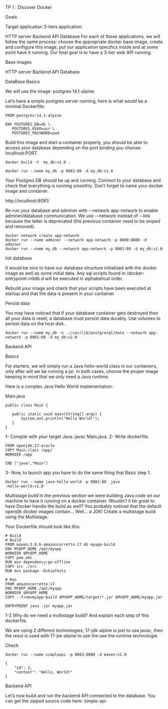 TP 1 : Discover Docker

Goals

Target application
3-tiers application:

HTTP server
Backend API
Database
For each of those applications, we will follow the same process: choose the appropriate docker base image, create and configure this image, put our application specifics inside and at some point have it running. Our final goal is to have a 3-tier web API running.

Base images

HTTP server
Backend API
Database

DataBase
Basics

We will use the image: postgres:14.1-alpine.

Let’s have a simple postgres server running, here is what would be a minimal Dockerfile:
```
FROM postgres:14.1-alpine

ENV POSTGRES_DB=db \
   POSTGRES_USER=usr \
   POSTGRES_PASSWORD=pwd

```
Build this image and start a container properly, you should be able to access your database depending on the port binding you choose: localhost:PORT.

```
docker build -t  my_db:v1.0 .
```
```
docker run --name my_db -p 8081:80 -d my_db:v1.0
```
Your Postgres DB should be up and running. Connect to your database and check that everything is running smoothly.
Don’t forget to name your docker image and container.

http://localhost:8081/

Re-run your database and adminer with --network app-network to enable adminer/database communication. We use -–network instead of -–link because the latter is deprecated (the previous container need to be stoped and removed).
```
docker network create app-network
docker run --name adminer --network app-network -p 8080:8080 -d adminer
docker run --name my_db --network app-network -p 8081:80 -d my_db:v1.0
```

Init database

It would be nice to have our database structure initialized with the docker image as well as some initial data. Any sql scripts found in /docker-entrypoint-initdb.d will be executed in alphabetical order.

Rebuild your image and check that your scripts have been executed at startup and that the data is present in your container.

Persist data

You may have noticed that if your database container gets destroyed then all your data is reset, a database must persist data durably. Use volumes to persist data on the host disk.

```
docker run --name my_db -v .:/var/lib/postgresql/data --network app-network -p 8081:80 -d my_db:v2.0
```
Backend API

Basics

For starters, we will simply run a Java hello-world class in our containers, only after will we be running a jar. In both cases, choose the proper image keeping in mind that we only need a Java runtime.

Here is a complex Java Hello World implementation:

Main.java

```
public class Main {

   public static void main(String[] args) {
       System.out.println("Hello World!");
   }
}
```

1- Compile with your target Java: javac Main.java.
2- Write dockerfile.

```
FROM openjdk:17-oracle
COPY Main.class /app/
WORKDIR /app

CMD ["java","Main"]
```
3- Now, to launch app you have to do the same thing that Basic step 1.

```
docker run --name java-hello-world -p 8082:80  java
-hello-world:v1.0
```

Multistage build
In the previous section we were building Java code on our machine to have it running on a docker container. Wouldn’t it be great to have Docker handle the build as well? You probably noticed that the default openjdk docker images contain... Well... a JDK! Create a multistage build using the Multistage.

Your Dockerfile should look like this:

```
# Build
# Build
FROM maven:3.8.6-amazoncorretto-17 AS myapp-build
ENV MYAPP_HOME /opt/myapp
WORKDIR $MYAPP_HOME
COPY pom.xml .
RUN mvn dependency:go-offline
COPY src ./src
RUN mvn package -DskipTests

# Run
FROM amazoncorretto:17
ENV MYAPP_HOME /opt/myapp
WORKDIR $MYAPP_HOME
COPY --from=myapp-build $MYAPP_HOME/target/*.jar $MYAPP_HOME/myapp.jar

ENTRYPOINT java -jar myapp.jar
```

1-2 Why do we need a multistage build? And explain each step of this dockerfile.

We are using 2 different technologies, 17-jdk-alpine is just to use javac, then the resul is used with 17-jre-alpine to use the use the runtime technologie.

Check
```
docker run --name simpleapi -p 8083:8080 -d maven:v1.0
```
``` (json)
{
    "id": 2,
    "content": "Hello, World!"
}
```

Backend API

Let’s now build and run the backend API connected to the database. You can get the zipped source code here: simple-api.